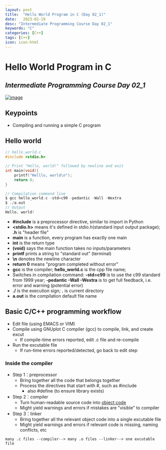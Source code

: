 ```yaml
---
layout: post
title:  "Hello World Program in C (Day 02_1)"
date:   2023-02-19
desc: "Intermediate Programming Course Day 02_1"
keywords: "C"
categories: [C++]
tags: [C++]
icon: icon-html
---
```


# Hello World Program in C
## _Intermediate Programming Course Day 02_1_

[![image](https://www.freeiconspng.com/thumbs/c-logo-icon/c--logo-icon-0.png)](https://jhu-ip.github.io/cs220-sp23/material.html)

## Keypoints 

- Compiling and running a simple C program 


## Hello world 

```c
// hello_world.c
#include <stdio.h>

// Print "Hello, world!" followed by newline and exit
int main(void){
    printf("Helllo, world\n");
    return 0;
}

// Compilation command line 
$ gcc hello_world.c -std=c99 -pedantic -Wall -Wextra
$ ./a.out
// Output 
Hello, world!
```

- **#include** is a preprocessor directive, similar to import in Python 
- **<stdio.h>** means it's defined in stdio.h(standard input output package); **.h** is "header file"
- **main** is a function, every program has exactly one main 
- **int** is the return type 
- **(void)** says the main function takes no inputs/parameters 
- **printf** prints a string to "standard out" (terminal)
- **\n** denotes the newline character 
- **return 0** means "program completed without error"
- **gcc** is the compiler; **hello_world.c** is the cpp file name; 
- Switches in compilation command: **-std=c99** is to use the c99 standard from 1999 year; **-pedantic -Wall -Wextra** is to get full feedback, i.e. error and warning (potential error)
- **./** is the execution sign; **.** is current directory 
- **a.out** is the compilation default file name 

## Basic C/C++ programming workflow 

- Edit file (using EMACS or VIM)
- Compile using GNUplot C compiler (gcc) to compile, link, and create excut
    - If compile-time errors reported, edit .c file and re-compile 
- Run the excutable file 
    - If run-time errors reported/detected, go back to edit step  


### Inside the compiler 

- Step 1：preprocessor 
    - Bring together all the code that belongs together 
    - Process the directives that start with #, such as #include 
        - also #define (to ensure library exists)
- Step 2：compiler 
    - Turn human-readable source code into [object code](https://en.wikipedia.org/wiki/Object_code) 
    - Might yield warnings and errors if mistakes are "visible" to compiler 
- Step 3：linker 
    - Bring together all the relevant object code into a single excutable file 
    - Might yield warnings and errors if relevant code is missing, naming conflicts, etc
```
many .c files --compiler--> many .o files --linker--> one excutable file 
```
